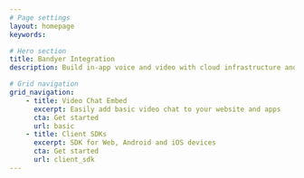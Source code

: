 ```yaml
---
# Page settings
layout: homepage
keywords:

# Hero section
title: Bandyer Integration
description: Build in-app voice and video with cloud infrastructure and powerful SDKs. Everything you need to build with WebRTC.

# Grid navigation
grid_navigation:
    - title: Video Chat Embed
      excerpt: Easily add basic video chat to your website and apps
      cta: Get started
      url: basic
    - title: Client SDKs
      excerpt: SDK for Web, Android and iOS devices
      cta: Get started
      url: client_sdk
---
```

